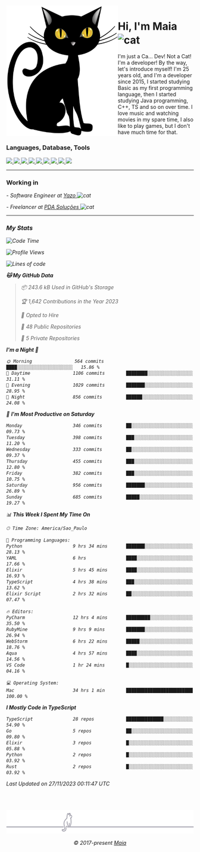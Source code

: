<img align="left" src="https://raw.githubusercontent.com/gabrielmaialva33/gabrielmaialva33/master/assets/cat_0.png" alt="Stats" width="300px">

<h1 align="left">Hi, I'm Maia 
<img src="https://emojis.slackmojis.com/emojis/images/1643509834/36299/black-cat.gif?1643509834" width="50" height="60" align="center"  alt="cat"/>
</h1>

I'm just a Ca... Dev! Not a Cat! I'm a developer! By the way, let's introduce myself!
I'm 25 years old, and I'm a developer since 2015, I started studying Basic as my first programming
language, then I started studying Java programming, C++, TS and so on over time.
I love music and watching movies in my spare time, I also like to play games, but I don't have much time for that.

<h3 align="left">Languages, Database, Tools</h3>
<p>
  <a href="https://www.typescriptlang.org">
    <img src="https://skillicons.dev/icons?i=ts" />
  </a>
  <a href="https://go.dev">
    <img src="https://skillicons.dev/icons?i=go" />
  </a>
  <a href="https://www.python.org">
    <img src="https://skillicons.dev/icons?i=python" />
  </a>
  <a href="https://gradle.org">
    <img src="https://skillicons.dev/icons?i=gradle" />
  </a>
  <a href="https://redis.io">
    <img src="https://skillicons.dev/icons?i=redis" />
  </a>
  <a href="https://www.mongodb.com">
    <img src="https://skillicons.dev/icons?i=mongodb" />
  </a>
  <a href="https://nodejs.org">
    <img src="https://skillicons.dev/icons?i=nodejs" />
  </a>
  <a href="https://www.javascript.com">
    <img src="https://skillicons.dev/icons?i=js" />
  </a>
  <a href="https://www.docker.com">
    <img src="https://skillicons.dev/icons?i=docker" />
  </a>
</p>

<hr/>

<h3>Working in</h3>

<p><em> - Software Engineer at <a href="[https://pdasolucoes.com.br](https://yazo.com.br/)">Yazo
</a><img src="https://media.giphy.com/media/WUlplcMpOCEmTGBtBW/giphy.gif" width="30" alt="cat"> 
</em></p>
<p><em> - Freelancer at <a href="[https://pdasolucoes.com.br](https://pdasolucoes.com.br/)">PDA Soluções
</a><img src="https://media.giphy.com/media/WUlplcMpOCEmTGBtBW/giphy.gif" width="30" alt="cat"> 

<hr/>

### My Stats

<!--START_SECTION:waka-->
![Code Time](http://img.shields.io/badge/Code%20Time-3%2C513%20hrs%2027%20mins-blue)

![Profile Views](http://img.shields.io/badge/Profile%20Views-43-blue)

![Lines of code](https://img.shields.io/badge/From%20Hello%20World%20I%27ve%20Written-945.4%20thousand%20lines%20of%20code-blue)

**🐱 My GitHub Data** 

> 📦 243.6 kB Used in GitHub's Storage 
 > 
> 🏆 1,642 Contributions in the Year 2023
 > 
> 💼 Opted to Hire
 > 
> 📜 48 Public Repositories 
 > 
> 🔑 5 Private Repositories 
 > 
**I'm a Night 🦉** 

```text
🌞 Morning                564 commits         ████░░░░░░░░░░░░░░░░░░░░░   15.86 % 
🌆 Daytime                1106 commits        ████████░░░░░░░░░░░░░░░░░   31.11 % 
🌃 Evening                1029 commits        ███████░░░░░░░░░░░░░░░░░░   28.95 % 
🌙 Night                  856 commits         ██████░░░░░░░░░░░░░░░░░░░   24.08 % 
```
📅 **I'm Most Productive on Saturday** 

```text
Monday                   346 commits         ██░░░░░░░░░░░░░░░░░░░░░░░   09.73 % 
Tuesday                  398 commits         ███░░░░░░░░░░░░░░░░░░░░░░   11.20 % 
Wednesday                333 commits         ██░░░░░░░░░░░░░░░░░░░░░░░   09.37 % 
Thursday                 455 commits         ███░░░░░░░░░░░░░░░░░░░░░░   12.80 % 
Friday                   382 commits         ███░░░░░░░░░░░░░░░░░░░░░░   10.75 % 
Saturday                 956 commits         ███████░░░░░░░░░░░░░░░░░░   26.89 % 
Sunday                   685 commits         █████░░░░░░░░░░░░░░░░░░░░   19.27 % 
```


📊 **This Week I Spent My Time On** 

```text
🕑︎ Time Zone: America/Sao_Paulo

💬 Programming Languages: 
Python                   9 hrs 34 mins       ███████░░░░░░░░░░░░░░░░░░   28.13 % 
YAML                     6 hrs               ████░░░░░░░░░░░░░░░░░░░░░   17.66 % 
Elixir                   5 hrs 45 mins       ████░░░░░░░░░░░░░░░░░░░░░   16.93 % 
TypeScript               4 hrs 38 mins       ███░░░░░░░░░░░░░░░░░░░░░░   13.62 % 
Elixir Script            2 hrs 32 mins       ██░░░░░░░░░░░░░░░░░░░░░░░   07.47 % 

🔥 Editors: 
PyCharm                  12 hrs 4 mins       █████████░░░░░░░░░░░░░░░░   35.50 % 
RubyMine                 9 hrs 9 mins        ███████░░░░░░░░░░░░░░░░░░   26.94 % 
WebStorm                 6 hrs 22 mins       █████░░░░░░░░░░░░░░░░░░░░   18.76 % 
Aqua                     4 hrs 57 mins       ████░░░░░░░░░░░░░░░░░░░░░   14.56 % 
VS Code                  1 hr 24 mins        █░░░░░░░░░░░░░░░░░░░░░░░░   04.16 % 

💻 Operating System: 
Mac                      34 hrs 1 min        █████████████████████████   100.00 % 
```

**I Mostly Code in TypeScript** 

```text
TypeScript               28 repos            ██████████████░░░░░░░░░░░   54.90 % 
Go                       5 repos             ██░░░░░░░░░░░░░░░░░░░░░░░   09.80 % 
Elixir                   3 repos             █░░░░░░░░░░░░░░░░░░░░░░░░   05.88 % 
Python                   2 repos             █░░░░░░░░░░░░░░░░░░░░░░░░   03.92 % 
Rust                     2 repos             █░░░░░░░░░░░░░░░░░░░░░░░░   03.92 % 
```




 Last Updated on 27/11/2023 00:11:47 UTC
<!--END_SECTION:waka-->


<br/>
<br/>

<p align="center"><img src="https://raw.githubusercontent.com/gabrielmaialva33/gabrielmaialva33/master/assets/gray0_ctp_on_line.svg?sanitize=true" /></p>
<p align="center">&copy; 2017-present <a href="https://github.com/gabrielmaialva33/" target="_blank">Maia</a>
